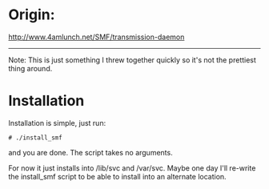 # Origin:

http://www.4amlunch.net/SMF/transmission-daemon

---

Note: This is just something I threw together quickly so it's not the
prettiest thing around.

# Installation

Installation is simple, just run:

    # ./install_smf

and you are done.  The script takes no arguments.

For now it just installs into /lib/svc and /var/svc.  Maybe one day I'll
re-write the install_smf script to be able to install into an alternate
location.

